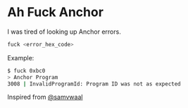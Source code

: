 # Ah Fuck Anchor

I was tired of looking up Anchor errors.

```bash
fuck <error_hex_code>
```

Example:

```bash
$ fuck 0xbc0
> Anchor Program
3008 | InvalidProgramId: Program ID was not as expected
```


Inspired from [@samvwaal](https://twitter.com/samvwaal)


